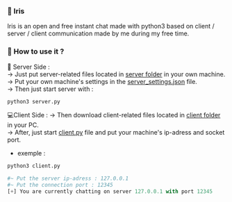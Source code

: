 ### 📌 Iris  
Iris is an open and free instant chat made with python3 based on client / server / client communication made by me during my free time.  
  
### 💭 How to use it ?  
💾 Server Side :  
-> Just put server-related files located in <a href="https://github.com/Neptune-IT/Iris/tree/main/server">server folder</a> in your own machine.  
-> Put your own machine's settings in the <a href="https://github.com/Neptune-IT/Iris/tree/main/server/server_settings.json">server_settings.json</a> file.  
-> Then just start server with :
```python
python3 server.py
```

💻Client Side :
-> Then download client-related files located in <a href="https://github.com/Neptune-IT/Iris/tree/main/client">client folder</a> in your PC.  
-> After, just start <a href="https://github.com/Neptune-IT/Iris/tree/main/client/client.py">client.py</a> file and put your machine's ip-adress and socket port.  
- exemple :  
```python
python3 client.py

#~ Put the server ip-adress : 127.0.0.1
#~ Put the connection port : 12345
[+] You are currently chatting on server 127.0.0.1 with port 12345
```
